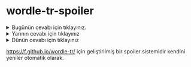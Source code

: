 # wordle-tr-spoiler

<details>
  <summary>Bugünün cevabı için tıklayınız.</summary>
  <br>
    <b> şapel </b>
</details>

<details>
  <summary>Yarının cevabı için tıklayınız</summary>
  <br>
   <b> vaşak </b>
</details>

<details>
  <summary>Dünün cevabı için tıklayınız </summary>
  <br>
  <b> filet </b>
</details>

https://f.github.io/wordle-tr/ için geliştirilmiş bir spoiler sistemidir kendini yeniler otomatik olarak.

